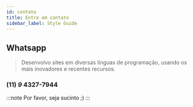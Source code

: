 ```yaml
---
id: contato
title: Entre em contato
sidebar_label: Style Guide
---
```


## Whatsapp

>Desenvolvo sites em diversas línguas de programação, usando os mais inovadores e recentes recursos.

### **(11)** _9_ 4327-7944

:::note
Por favor, seja sucinto ;)
:::
